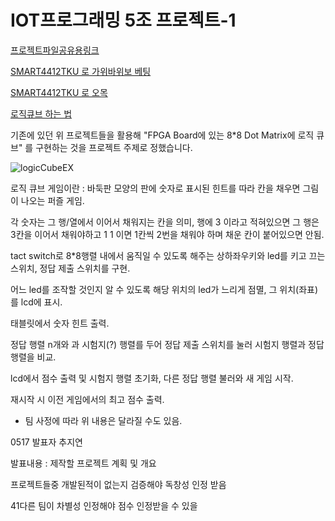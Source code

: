 # IOT프로그래밍 5조 프로젝트-1

[프로젝트파일공유용링크](https://github.com/gururur/IOT5T)

[SMART4412TKU 로 가위바위보 베팅](https://syki66.github.io/blog/2020/06/15/H-smart4412TKU.html)

[SMART4412TKU 로 오목](https://github.com/Seungkyu8/Smart4412-IoT-program)

[로직큐브 하는 법](https://m.blog.naver.com/PostView.naver?isHttpsRedirect=true&blogId=logic_puzzle&logNo=130074665885)

기존에 있던 위 프로젝트들을 활용해 "FPGA Board에 있는 8*8 Dot Matrix에 로직 큐브" 를 구현하는 것을 프로젝트 주제로 정했습니다.

![logicCubeEX](https://user-images.githubusercontent.com/64446278/168637674-e1dbbc83-505f-49af-8bdf-7ff927f7b60d.png)

로직 큐브 게임이란 : 바둑판 모양의 판에 숫자로 표시된 힌트를 따라 칸을 채우면 그림이 나오는 퍼즐 게임.

각 숫자는 그 행/열에서 이어서 채워지는 칸을 의미, 행에 3 이라고 적혀있으면 그 행은 3칸을 이어서 채워야하고 1 1 이면 1칸씩 2번을 채워야 하며 채운 칸이 붙어있으면 안됨.

tact switch로 8*8행렬 내에서 움직일 수 있도록 해주는 상하좌우키와 led를 키고 끄는 스위치, 정답 제출 스위치를 구현.

어느 led를 조작할 것인지 알 수 있도록 해당 위치의 led가 느리게 점멸, 그 위치(좌표)를 lcd에 표시.

태블릿에서 숫자 힌트 출력.

정답 행렬 n개와 과 시험지(?) 행렬를 두어 정답 제출 스위치를 눌러 시험지 행렬과 정답 행렬을 비교.

lcd에서 점수 출력 및 시험지 행렬 초기화, 다른 정답 행렬 불러와 새 게임 시작.

재시작 시 이전 게임에서의 최고 점수 출력.



* 팀 사정에 따라 위 내용은 달라질 수도 있음.

0517 발표자 추지연

발표내용 : 제작할 프로젝트 계획 및 개요

프로젝트들중 개발된적이 없는지 검증해야 독창성  인정  받음

41다른 팀이 차별성  인정해야 점수 인정받을  수 있을  
